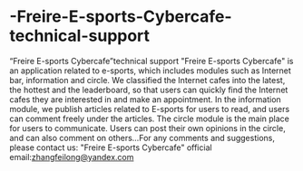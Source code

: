 # -Freire-E-sports-Cybercafe-technical-support
“Freire E-sports Cybercafe”technical support
"Freire E-sports Cybercafe" is an application related to e-sports, which includes modules such as Internet bar, information and circle. We classified the Internet cafes into the latest, the hottest and the leaderboard, so that users can quickly find the Internet cafes they are interested in and make an appointment. In the information module, we publish articles related to E-sports for users to read, and users can comment freely under the articles. The circle module is the main place for users to communicate. Users can post their own opinions in the circle, and can also comment on others…For any comments and suggestions, please contact us: "Freire E-sports Cybercafe" official email:zhangfeilong@yandex.com
